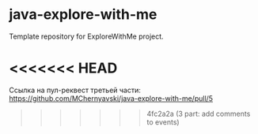# java-explore-with-me

Template repository for ExploreWithMe project.

<<<<<<< HEAD
=======
Ссылка на пул-реквест третьей части: https://github.com/MChernyavski/java-explore-with-me/pull/5 

>>>>>>> 4fc2a2a (3 part: add comments to events)

